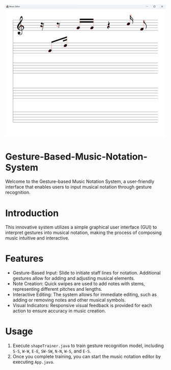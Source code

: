 ![Image](img.png)

# Gesture-Based-Music-Notation-System
Welcome to the Gesture-based Music Notation System, a user-friendly interface that enables users to input musical notation through gesture recognition.

# Introduction
This innovative system utilizes a simple graphical user interface (GUI) to interpret gestures into musical notation, making the process of composing music intuitive and interactive.

# Features
* Gesture-Based Input: Slide to initiate staff lines for notation. Additional gestures allow for adding and adjusting musical elements.
* Note Creation: Quick swipes are used to add notes with stems, representing different pitches and lengths.
* Interactive Editing: The system allows for immediate editing, such as adding or removing notes and other musical symbols.
* Visual Indicators: Responsive visual feedback is provided for each action to ensure accuracy in music creation.

# Usage
1. Execute `shapeTrainer.java` to train gesture recognition model, including `S-S`, `W-W`, `E-E`, `SW-SW`, `N-N`, `W-S`, and `E-S`.
2. Once you complete training, you can start the music notation editor by executing `App.java`.
